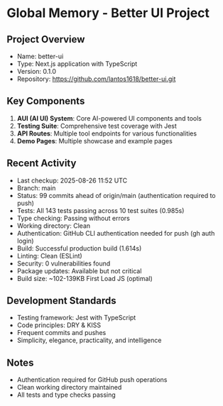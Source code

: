 # Global Memory - Better UI Project

## Project Overview
- Name: better-ui
- Type: Next.js application with TypeScript
- Version: 0.1.0
- Repository: https://github.com/lantos1618/better-ui.git

## Key Components
1. **AUI (AI UI) System**: Core AI-powered UI components and tools
2. **Testing Suite**: Comprehensive test coverage with Jest
3. **API Routes**: Multiple tool endpoints for various functionalities
4. **Demo Pages**: Multiple showcase and example pages

## Recent Activity
- Last checkup: 2025-08-26 11:52 UTC
- Branch: main  
- Status: 99 commits ahead of origin/main (authentication required to push)
- Tests: All 143 tests passing across 10 test suites (0.985s)
- Type checking: Passing without errors
- Working directory: Clean
- Authentication: GitHub CLI authentication needed for push (gh auth login)
- Build: Successful production build (1.614s)
- Linting: Clean (ESLint)
- Security: 0 vulnerabilities found
- Package updates: Available but not critical
- Build size: ~102-139KB First Load JS (optimal)

## Development Standards
- Testing framework: Jest with TypeScript
- Code principles: DRY & KISS
- Frequent commits and pushes
- Simplicity, elegance, practicality, and intelligence

## Notes
- Authentication required for GitHub push operations
- Clean working directory maintained
- All tests and type checks passing